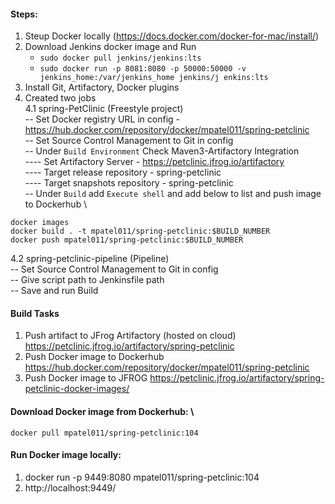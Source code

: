 #### Steps:
1. Steup Docker locally (https://docs.docker.com/docker-for-mac/install/)
2. Download Jenkins docker image and Run
	 - `sudo docker pull jenkins/jenkins:lts`
   - `sudo docker run -p 8081:8080 -p 50000:50000 -v jenkins_home:/var/jenkins_home jenkins/j
enkins:lts`
3. Install Git, Artifactory, Docker plugins
4. Created two jobs \
4.1 spring-PetClinic (Freestyle project) \
-- Set Docker registry URL in config - https://hub.docker.com/repository/docker/mpatel011/spring-petclinic  \
-- Set Source Control Management to Git in config \
-- Under `Build Environment` Check Maven3-Artifactory Integration \
---- Set Artifactory Server - https://petclinic.jfrog.io/artifactory \
---- Target release repository - spring-petclinic  \
---- Target snapshots repository - spring-petclinic \
-- Under `Build` add `Execute shell` and add below to list and push image to Dockerhub \
```
docker images
docker build . -t mpatel011/spring-petclinic:$BUILD_NUMBER
docker push mpatel011/spring-petclinic:$BUILD_NUMBER
```
4.2 spring-petclinic-pipeline (Pipeline) \
-- Set Source Control Management to Git in config \
-- Give script path to Jenkinsfile path \
-- Save and run Build

#### Build Tasks
1. Push artifact to JFrog Artifactory (hosted on cloud) https://petclinic.jfrog.io/artifactory/spring-petclinic
2. Push Docker image to Dockerhub https://hub.docker.com/repository/docker/mpatel011/spring-petclinic
3. Push Docker image to JFROG https://petclinic.jfrog.io/artifactory/spring-petclinic-docker-images/

#### Download Docker image from Dockerhub: \
```docker pull mpatel011/spring-petclinic:104```

#### Run Docker image locally:
1. docker run -p 9449:8080 mpatel011/spring-petclinic:104
2. http://localhost:9449/
